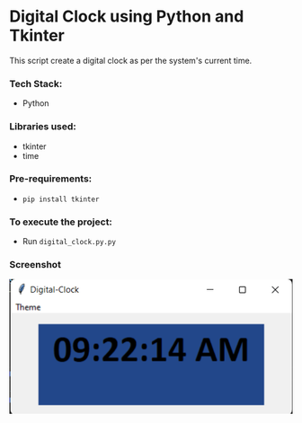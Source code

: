 # Digital Clock using Python and Tkinter
This script create a digital clock as per the system's current time.

### Tech Stack:
+ Python

### Libraries used:
+ tkinter
+ time

###  Pre-requirements:
+ `pip install tkinter`


### To execute the project:
+ Run `digital_clock.py.py`

### Screenshot
![ ](output.png)
